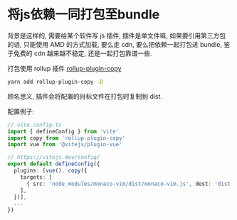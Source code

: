 > 

# 将js依赖一同打包至bundle

背景是这样的, 需要给某个软件写 js 插件, 插件是单文件嘛, 如果要引用第三方包的话, 只能使用 AMD 的方式加载, 要么走 cdn, 要么把依赖一起打包进 bundle, 鉴于免费的 cdn 越来越不稳定, 还是一起打包靠谱一些.

打包使用 rollup 插件 [rollup-plugin-copy](https://github.com/vladshcherbin/rollup-plugin-copy.git)

```bash
yarn add rollup-plugin-copy -D
```

顾名思义, 插件会将配置的目标文件在打包时复制到 dist.

配置例子: 

```typescript
// vite.config.ts
import { defineConfig } from 'vite'
import copy from 'rollup-plugin-copy'
import vue from '@vitejs/plugin-vue'

// https://vitejs.dev/config/
export default defineConfig({
  plugins: [vue(), copy({
    targets: [
      { src: 'node_modules/monaco-vim/dist/monaco-vim.js', dest: 'dist' },
    ],
  })],
  ...
})

```
